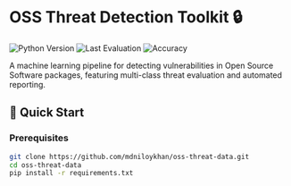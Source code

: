 # OSS Threat Detection Toolkit 🔒

![Python Version](https://img.shields.io/badge/python-3.8%2B-blue)
![Last Evaluation](https://img.shields.io/badge/evaluation-2024-03-15-brightgreen)
![Accuracy](https://img.shields.io/badge/accuracy-85%25-yellowgreen)

A machine learning pipeline for detecting vulnerabilities in Open Source Software packages, featuring multi-class threat evaluation and automated reporting.

## 🚀 Quick Start

### Prerequisites
```bash
git clone https://github.com/mdniloykhan/oss-threat-data.git
cd oss-threat-data
pip install -r requirements.txt
